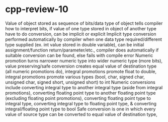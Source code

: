 # cpp-review-10

Value of object stored as sequence of bits/data type of object tells compiler how to interpret bits, if value of one type stored in object of another type have to do conversion, can be implicit or explicit
Implicit type conversion performed automatically by compiler when one data type required/different type supplied (ex. int value stored in double variable), can be initial assignment/function return/parameter/etc., compiler does automatically if suitable conversion can be found, else fails with compile error
Numeric promotion turns narrower numeric type into wider numeric type (more bits), value preserving/safe conversion creates equal value of destination type (all numeric promotions do), integral promotions promote float to double, integral promotions promote various types (bool, char, signed char, unsigned char, signed short, unsigned short) to int
Numeric conversions include converting integral type to another integral type (aside from integral promotions), converting floating point type to another floating point type (excluding floating point promotions), converting floating point type to integral type, converting integral type to floating point type, & converting integral/floating point type to bool
Safe conversion is one in which every value of source type can be converted to equal value of destination type, 